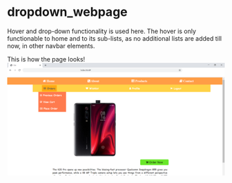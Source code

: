 # dropdown_webpage
Hover and drop-down functionality is used here.
The hover is only functionable to home and to its sub-lists, as no additional lists are added till now, in other navbar elements.


This is how the page looks!
![alt text](https://github.com/Shalini21c/dropdown_webpage/blob/master/ss.png)

